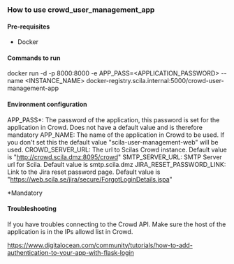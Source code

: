 ### How to use crowd_user_management_app

#### Pre-requisites

* Docker

#### Commands to run

docker run -d -p 8000:8000 -e APP_PASS=<APPLICATION_PASSWORD> --name <INSTANCE_NAME>  docker-registry.scila.internal:5000/crowd-user-management-app


#### Environment configuration

APP_PASS*: The password of the application, this password is set for the application in Crowd. Does not have a default value and is therefore mandatory 
APP_NAME: The name of the application in Crowd to be used. If you don't set this the default value "scila-user-management-web" will be used. 
CROWD_SERVER_URL: The url to Scilas Crowd instance. Default value is "http://crowd.scila.dmz:8095/crowd"
SMTP_SERVER_URL: SMTP Server url for Scila. Default value is smtp.scila.dmz
JIRA_RESET_PASSWORD_LINK: Link to the Jira reset password page. Default value is "https://web.scila.se/jira/secure/ForgotLoginDetails.jspa"

*Mandatory 

#### Troubleshooting

If you have troubles connecting to the Crowd API. Make sure the host of the application is in the IPs allowd list in Crowd. 

https://www.digitalocean.com/community/tutorials/how-to-add-authentication-to-your-app-with-flask-login